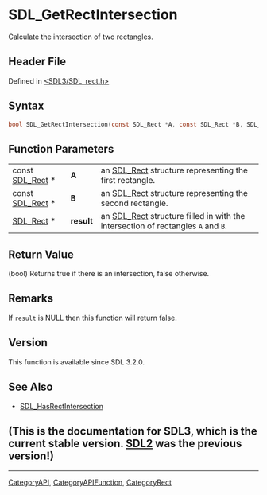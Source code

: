 # SDL_GetRectIntersection

Calculate the intersection of two rectangles.

## Header File

Defined in [<SDL3/SDL_rect.h>](https://github.com/libsdl-org/SDL/blob/main/include/SDL3/SDL_rect.h)

## Syntax

```c
bool SDL_GetRectIntersection(const SDL_Rect *A, const SDL_Rect *B, SDL_Rect *result);
```

## Function Parameters

|                              |            |                                                                                              |
| ---------------------------- | ---------- | -------------------------------------------------------------------------------------------- |
| const [SDL_Rect](SDL_Rect) * | **A**      | an [SDL_Rect](SDL_Rect) structure representing the first rectangle.                          |
| const [SDL_Rect](SDL_Rect) * | **B**      | an [SDL_Rect](SDL_Rect) structure representing the second rectangle.                         |
| [SDL_Rect](SDL_Rect) *       | **result** | an [SDL_Rect](SDL_Rect) structure filled in with the intersection of rectangles `A` and `B`. |

## Return Value

(bool) Returns true if there is an intersection, false otherwise.

## Remarks

If `result` is NULL then this function will return false.

## Version

This function is available since SDL 3.2.0.

## See Also

- [SDL_HasRectIntersection](SDL_HasRectIntersection)


## (This is the documentation for SDL3, which is the current stable version. [SDL2](https://wiki.libsdl.org/SDL2/) was the previous version!)



----
[CategoryAPI](CategoryAPI), [CategoryAPIFunction](CategoryAPIFunction), [CategoryRect](CategoryRect)


